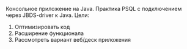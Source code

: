 Консольное приложение на Java. Практика PSQL с подключением через JBDS-driver к Java.
Цели:
1. Оптимизировать код
2. Расширение функционала
3. Рассмотреть вариант веб/деск приложения
